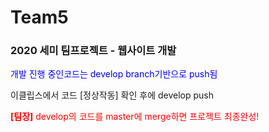 # Team5
<h3>2020 세미 팀프로젝트 - 웹사이트 개발</h3>
<p style="color:blue;">개발 진행 중인코드는 develop branch기반으로 push됨</p>
<p>이클립스에서 코드 [정상작동] 확인 후에 develop push</p>
<p style="color:red;"><strong>[팀장]</strong> develop의 코드를 master에 merge하면 프로젝트 최종완성!<p>
